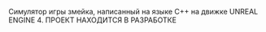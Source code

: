 Симулятор игры змейка, написанный на языке С++ на движке UNREAL ENGINE 4.
ПРОЕКТ НАХОДИТСЯ В РАЗРАБОТКЕ
